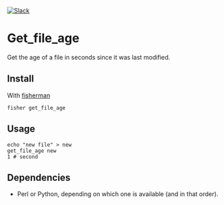 [slack-link]: https://fisherman-wharf.herokuapp.com
[slack-badge]: https://fisherman-wharf.herokuapp.com/badge.svg
[fisherman]: https://github.com/fisherman/fisherman

[![Slack][slack-badge]][slack-link]

# Get_file_age

Get the age of a file in seconds since it was last modified.

## Install

With [fisherman]

```
fisher get_file_age
```

## Usage

```fish
echo "new file" > new
get_file_age new
1 # second
```

## Dependencies

* Perl or Python, depending on which one is available (and in that order). 
